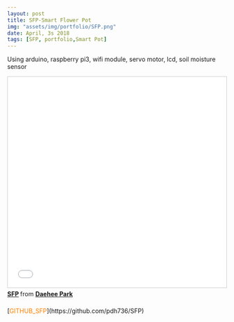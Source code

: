 ```yaml
---
layout: post
title: SFP-Smart Flower Pot
img: "assets/img/portfolio/SFP.png"
date: April, 3s 2018
tags: [SFP, portfolio,Smart Pot]
---
```

Using arduino, raspberry pi3, wifi module, servo motor, lcd, soil moisture sensor
<br>
<iframe src="//www.slideshare.net/slideshow/embed_code/key/1Z0HegGVSwqDVD" width="595" height="485" frameborder="0" marginwidth="0" marginheight="0" scrolling="no" style="border:1px solid #CCC; border-width:1px; margin-bottom:5px; max-width: 100%;" allowfullscreen> </iframe> <div style="margin-bottom:5px"> <strong> <a href="//www.slideshare.net/ssuser3dd96f/sfp-92721644" title="SFP" target="_blank">SFP</a> </strong> from <strong><a href="//www.slideshare.net/ssuser3dd96f" target="_blank">Daehee Park</a></strong> </div><br>
[<font color="#FF8000">GITHUB_SFP</font>](https://github.com/pdh736/SFP)  




